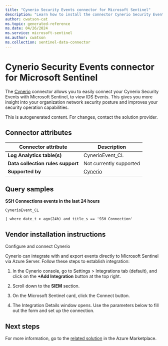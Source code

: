 ```yaml
---
title: "Cynerio Security Events connector for Microsoft Sentinel"
description: "Learn how to install the connector Cynerio Security Events to connect your data source to Microsoft Sentinel."
author: cwatson-cat
ms.topic: generated-reference
ms.date: 04/26/2024
ms.service: microsoft-sentinel
ms.author: cwatson
ms.collection: sentinel-data-connector
---
```


# Cynerio Security Events connector for Microsoft Sentinel

The [Cynerio](https://www.cynerio.com/) connector allows you to easily connect your Cynerio Security Events with Microsoft Sentinel, to view IDS Events. This gives you more insight into your organization network security posture and improves your security operation capabilities. 

This is autogenerated content. For changes, contact the solution provider.

## Connector attributes

| Connector attribute | Description |
| --- | --- |
| **Log Analytics table(s)** | CynerioEvent_CL<br/> |
| **Data collection rules support** | Not currently supported |
| **Supported by** | [Cynerio](https://cynerio.com) |

## Query samples

**SSH Connections events in the last 24 hours**

   ```kusto
CynerioEvent_CL
 
   | where date_t > ago(24h) and title_s == 'SSH Connection'
   ```



## Vendor installation instructions

Configure and connect Cynerio

Cynerio can integrate with and export events directly to Microsoft Sentinel via Azure Server. Follow these steps to establish integration:

1. In the Cynerio console, go to Settings > Integrations tab (default), and click on the **+Add Integration** button at the top right.

2. Scroll down to the **SIEM** section.

3. On the Microsoft Sentinel card, click the Connect button.

4. The Integration Details window opens. Use the parameters below to fill out the form and set up the connection.





## Next steps

For more information, go to the [related solution](https://azuremarketplace.microsoft.com/en-us/marketplace/apps/cynerio1681887657820.cynerio-medical-device-security-sentinel-connector?tab=Overview) in the Azure Marketplace.
